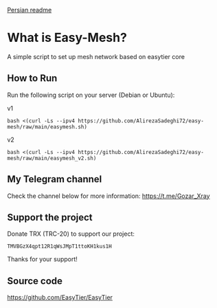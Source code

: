 [Persian readme](https://github.com/AlirezaSadeghi72/Easy-Mesh/blob/main/README_FA.md)

# What is Easy-Mesh?
A simple script to set up mesh network based on easytier core

## How to Run

Run the following script on your server (Debian or Ubuntu):

v1
```
bash <(curl -Ls --ipv4 https://github.com/AlirezaSadeghi72/easy-mesh/raw/main/easymesh.sh)
```

v2
```
bash <(curl -Ls --ipv4 https://github.com/AlirezaSadeghi72/easy-mesh/raw/main/easymesh_v2.sh)
```
## My Telegram channel
Check the channel below for more information:
https://t.me/Gozar_Xray

 ## Support the project

Donate TRX (TRC-20) to support our project:
``` wallet
TMVBGzX4qpt12R1qWsJMpT1ttoKH1kus1H
```
Thanks for your support! 

## Source code
https://github.com/EasyTier/EasyTier
